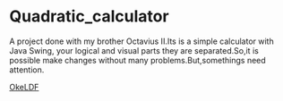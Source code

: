 # Quadratic_calculator
A project done with my brother Octavius II.Its is a simple calculator with Java Swing, your logical and visual parts they are separated.So,it is  possible make changes without many problems.But,somethings need   attention.

<a href="https://github.com/OkeLDF">OkeLDF</a>

